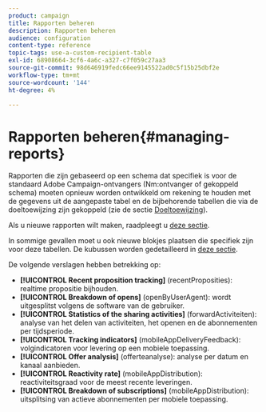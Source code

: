 ```yaml
---
product: campaign
title: Rapporten beheren
description: Rapporten beheren
audience: configuration
content-type: reference
topic-tags: use-a-custom-recipient-table
exl-id: 68908664-3cf6-4a6c-a327-c7f059c27aa3
source-git-commit: 98d646919fedc66ee9145522ad0c5f15b25dbf2e
workflow-type: tm+mt
source-wordcount: '144'
ht-degree: 4%

---
```


# Rapporten beheren{#managing-reports}

Rapporten die zijn gebaseerd op een schema dat specifiek is voor de standaard Adobe Campaign-ontvangers (Nm:ontvanger of gekoppeld schema) moeten opnieuw worden ontwikkeld om rekening te houden met de gegevens uit de aangepaste tabel en de bijbehorende tabellen die via de doeltoewijzing zijn gekoppeld (zie de sectie [Doeltoewijzing](../../configuration/using/target-mapping.md)).

Als u nieuwe rapporten wilt maken, raadpleegt u [deze sectie](../../reporting/using/about-reports-creation-in-campaign.md).

In sommige gevallen moet u ook nieuwe blokjes plaatsen die specifiek zijn voor deze tabellen. De kubussen worden gedetailleerd in [deze sectie](../../reporting/using/about-cubes.md).

De volgende verslagen hebben betrekking op:

* **[!UICONTROL Recent proposition tracking]** (recentProposities): realtime propositie bijhouden.
* **[!UICONTROL Breakdown of opens]** (openByUserAgent): wordt uitgesplitst volgens de software van de gebruiker.
* **[!UICONTROL Statistics of the sharing activities]** (forwardActiviteiten): analyse van het delen van activiteiten, het openen en de abonnementen per tijdsperiode.
* **[!UICONTROL Tracking indicators]** (mobileAppDeliveryFeedback): volgindicatoren voor levering op een mobiele toepassing.
* **[!UICONTROL Offer analysis]** (offerteanalyse): analyse per datum en kanaal aanbieden.
* **[!UICONTROL Reactivity rate]** (mobileAppDistribution): reactiviteitsgraad voor de meest recente leveringen.
* **[!UICONTROL Breakdown of subscriptions]** (mobileAppDistribution): uitsplitsing van actieve abonnementen per mobiele toepassing.
